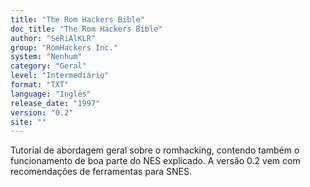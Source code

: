 ```yaml
---
title: "The Rom Hackers Bible"
doc_title: "The Rom Hackers Bible"
author: "SeRiAlKLR"
group: "RomHackers Inc."
system: "Nenhum"
category: "Geral"
level: "Intermediário"
format: "TXT"
language: "Inglês"
release_date: "1997"
version: "0.2"
site: ""
---
```

Tutorial de abordagem geral sobre o romhacking, contendo também o funcionamento de boa parte do NES explicado. A versão 0.2 vem com recomendações de ferramentas para SNES.